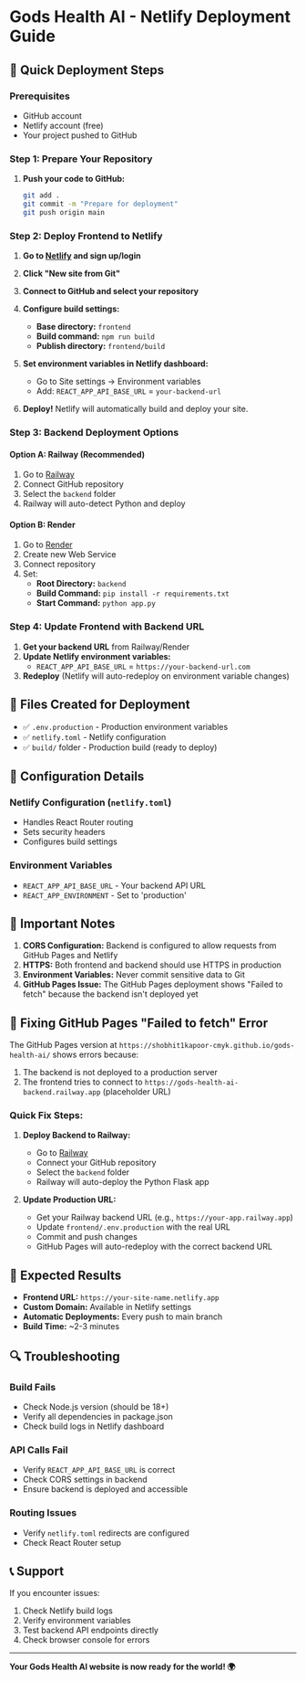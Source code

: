 # Gods Health AI - Netlify Deployment Guide

## 🚀 Quick Deployment Steps

### Prerequisites
- GitHub account
- Netlify account (free)
- Your project pushed to GitHub

### Step 1: Prepare Your Repository

1. **Push your code to GitHub:**
   ```bash
   git add .
   git commit -m "Prepare for deployment"
   git push origin main
   ```

### Step 2: Deploy Frontend to Netlify

1. **Go to [Netlify](https://netlify.com) and sign up/login**

2. **Click "New site from Git"**

3. **Connect to GitHub and select your repository**

4. **Configure build settings:**
   - **Base directory:** `frontend`
   - **Build command:** `npm run build`
   - **Publish directory:** `frontend/build`

5. **Set environment variables in Netlify dashboard:**
   - Go to Site settings → Environment variables
   - Add: `REACT_APP_API_BASE_URL` = `your-backend-url`

6. **Deploy!** Netlify will automatically build and deploy your site.

### Step 3: Backend Deployment Options

#### Option A: Railway (Recommended)
1. Go to [Railway](https://railway.app)
2. Connect GitHub repository
3. Select the `backend` folder
4. Railway will auto-detect Python and deploy

#### Option B: Render
1. Go to [Render](https://render.com)
2. Create new Web Service
3. Connect repository
4. Set:
   - **Root Directory:** `backend`
   - **Build Command:** `pip install -r requirements.txt`
   - **Start Command:** `python app.py`

### Step 4: Update Frontend with Backend URL

1. **Get your backend URL** from Railway/Render
2. **Update Netlify environment variables:**
   - `REACT_APP_API_BASE_URL` = `https://your-backend-url.com`
3. **Redeploy** (Netlify will auto-redeploy on environment variable changes)

## 📁 Files Created for Deployment

- ✅ `.env.production` - Production environment variables
- ✅ `netlify.toml` - Netlify configuration
- ✅ `build/` folder - Production build (ready to deploy)

## 🔧 Configuration Details

### Netlify Configuration (`netlify.toml`)
- Handles React Router routing
- Sets security headers
- Configures build settings

### Environment Variables
- `REACT_APP_API_BASE_URL` - Your backend API URL
- `REACT_APP_ENVIRONMENT` - Set to 'production'

## 🚨 Important Notes

1. **CORS Configuration:** Backend is configured to allow requests from GitHub Pages and Netlify
2. **HTTPS:** Both frontend and backend should use HTTPS in production
3. **Environment Variables:** Never commit sensitive data to Git
4. **GitHub Pages Issue:** The GitHub Pages deployment shows "Failed to fetch" because the backend isn't deployed yet

## 🔧 Fixing GitHub Pages "Failed to fetch" Error

The GitHub Pages version at `https://shobhit1kapoor-cmyk.github.io/gods-health-ai/` shows errors because:
1. The backend is not deployed to a production server
2. The frontend tries to connect to `https://gods-health-ai-backend.railway.app` (placeholder URL)

### Quick Fix Steps:
1. **Deploy Backend to Railway:**
   - Go to [Railway](https://railway.app)
   - Connect your GitHub repository
   - Select the `backend` folder
   - Railway will auto-deploy the Python Flask app

2. **Update Production URL:**
   - Get your Railway backend URL (e.g., `https://your-app.railway.app`)
   - Update `frontend/.env.production` with the real URL
   - Commit and push changes
   - GitHub Pages will auto-redeploy with the correct backend URL

## 🎯 Expected Results

- **Frontend URL:** `https://your-site-name.netlify.app`
- **Custom Domain:** Available in Netlify settings
- **Automatic Deployments:** Every push to main branch
- **Build Time:** ~2-3 minutes

## 🔍 Troubleshooting

### Build Fails
- Check Node.js version (should be 18+)
- Verify all dependencies in package.json
- Check build logs in Netlify dashboard

### API Calls Fail
- Verify `REACT_APP_API_BASE_URL` is correct
- Check CORS settings in backend
- Ensure backend is deployed and accessible

### Routing Issues
- Verify `netlify.toml` redirects are configured
- Check React Router setup

## 📞 Support

If you encounter issues:
1. Check Netlify build logs
2. Verify environment variables
3. Test backend API endpoints directly
4. Check browser console for errors

---

**Your Gods Health AI website is now ready for the world! 🌍**